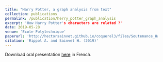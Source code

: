```yaml
---
title: "Harry Potter, a graph analysis from text"
collection: publications
permalink: /publication/herry_potter_graph_analysis
excerpt: 'How Harry Potter's characters are related ?'
date: 2019-05-28
venue: 'Ecole Polytechnique'
paperurl: 'http://hectorsainvet.github.io/coquerel3/files/Soutenance_HarryPotter.pdf'
citation: 'Rippol A. and Sainvet H. (2019)'
---
```


Download oral presentation [here](http://academicpages.github.io/files/paper1.pdf) in French.
